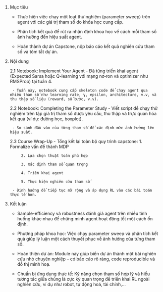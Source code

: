 1. Mục tiêu

    - Thực hiện việc chạy một loạt thử nghiệm (parameter sweep) trên agent với các giá trị tham số do khóa học cung cấp.

    - Phân tích kết quả để rút ra nhận định khoa học về cách mỗi tham số ảnh hưởng đến hiệu suất agent.

    - Hoàn thành dự án Capstone, nộp báo cáo kết quả nghiên cứu tham số và tóm tắt dự án.

2. Nội dung

    2.1 Notebook: Implement Your Agent
        - Đã từng triển khai agent (Expected Sarsa hoặc Q-learning với mạng nơ‑ron và optimizer như RMSProp) tại tuần 4.

        - Tuần này, notebook cung cấp skeleton code để chạy agent qua nhiều tham số như learning rate, γ, epsilon, architecture, v.v, và thu thập số liệu (reward, số bước, v.v).

    2.2  Notebook: Completing the Parameter Study
        - Viết script để chạy thử nghiệm trên tập giá trị tham số được yêu cầu, thu thập và trực quan hóa kết quả (ví dụ: đường học, boxplot).

        - So sánh đầu vào của từng tham số để xác định mức ảnh hưởng lên hiệu suất.

    2.3 Course Wrap-Up
        - Tổng kết lại toàn bộ quy trình capstone:
            1. Formalize vấn đề thành MDP

            2. Lựa chọn thuật toán phù hợp

            3. Xác định tham số quan trọng

            4. Triển khai agent

            5. Thực hiện nghiên cứu tham số 

        - Định hướng để tiếp tục mở rộng và áp dụng RL vào các bài toán thực tế hơn.

3. Kết luận

    - Sample-efficiency và robustness đánh giá agent trên nhiều tình huống khác nhau để chứng minh agent hoạt động tốt một cách ổn định.

    - Phương pháp khoa học: Việc chạy parameter sweep và phân tích kết quả giúp lý luận một cách thuyết phục về ảnh hưởng của từng tham số.

    - Hoàn thiện dự án: Module này giúp biến dự án thành một bài nghiên cứu nhỏ chuyên nghiệp – có báo cáo rõ ràng, code reproducible và đồ thị minh hoạ.

    - Chuẩn bị ứng dụng thực tế: Kỹ năng chọn tham số hợp lý và hiểu tương tác giữa chúng là cực kỳ quan trọng để triển khai RL ngoài nghiên cứu, ví dụ như robot, tự động hoá, tài chính,…